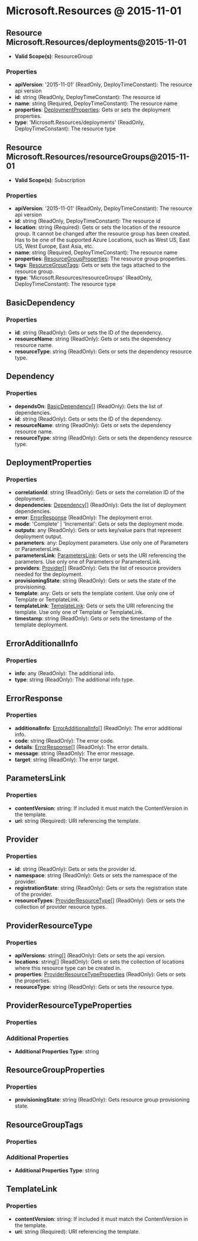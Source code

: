 # Microsoft.Resources @ 2015-11-01

## Resource Microsoft.Resources/deployments@2015-11-01
* **Valid Scope(s)**: ResourceGroup
### Properties
* **apiVersion**: '2015-11-01' (ReadOnly, DeployTimeConstant): The resource api version
* **id**: string (ReadOnly, DeployTimeConstant): The resource id
* **name**: string (Required, DeployTimeConstant): The resource name
* **properties**: [DeploymentProperties](#deploymentproperties): Gets or sets the deployment properties.
* **type**: 'Microsoft.Resources/deployments' (ReadOnly, DeployTimeConstant): The resource type

## Resource Microsoft.Resources/resourceGroups@2015-11-01
* **Valid Scope(s)**: Subscription
### Properties
* **apiVersion**: '2015-11-01' (ReadOnly, DeployTimeConstant): The resource api version
* **id**: string (ReadOnly, DeployTimeConstant): The resource id
* **location**: string (Required): Gets or sets the location of the resource group. It cannot be changed after the resource group has been created. Has to be one of the supported Azure Locations, such as West US, East US, West Europe, East Asia, etc.
* **name**: string (Required, DeployTimeConstant): The resource name
* **properties**: [ResourceGroupProperties](#resourcegroupproperties): The resource group properties.
* **tags**: [ResourceGroupTags](#resourcegrouptags): Gets or sets the tags attached to the resource group.
* **type**: 'Microsoft.Resources/resourceGroups' (ReadOnly, DeployTimeConstant): The resource type

## BasicDependency
### Properties
* **id**: string (ReadOnly): Gets or sets the ID of the dependency.
* **resourceName**: string (ReadOnly): Gets or sets the dependency resource name.
* **resourceType**: string (ReadOnly): Gets or sets the dependency resource type.

## Dependency
### Properties
* **dependsOn**: [BasicDependency](#basicdependency)[] (ReadOnly): Gets the list of dependencies.
* **id**: string (ReadOnly): Gets or sets the ID of the dependency.
* **resourceName**: string (ReadOnly): Gets or sets the dependency resource name.
* **resourceType**: string (ReadOnly): Gets or sets the dependency resource type.

## DeploymentProperties
### Properties
* **correlationId**: string (ReadOnly): Gets or sets the correlation ID of the deployment.
* **dependencies**: [Dependency](#dependency)[] (ReadOnly): Gets the list of deployment dependencies.
* **error**: [ErrorResponse](#errorresponse) (ReadOnly): The deployment error.
* **mode**: 'Complete' | 'Incremental': Gets or sets the deployment mode.
* **outputs**: any (ReadOnly): Gets or sets key/value pairs that represent deployment output.
* **parameters**: any: Deployment parameters. Use only one of Parameters or ParametersLink.
* **parametersLink**: [ParametersLink](#parameterslink): Gets or sets the URI referencing the parameters. Use only one of Parameters or ParametersLink.
* **providers**: [Provider](#provider)[] (ReadOnly): Gets the list of resource providers needed for the deployment.
* **provisioningState**: string (ReadOnly): Gets or sets the state of the provisioning.
* **template**: any: Gets or sets the template content. Use only one of Template or TemplateLink.
* **templateLink**: [TemplateLink](#templatelink): Gets or sets the URI referencing the template. Use only one of Template or TemplateLink.
* **timestamp**: string (ReadOnly): Gets or sets the timestamp of the template deployment.

## ErrorAdditionalInfo
### Properties
* **info**: any (ReadOnly): The additional info.
* **type**: string (ReadOnly): The additional info type.

## ErrorResponse
### Properties
* **additionalInfo**: [ErrorAdditionalInfo](#erroradditionalinfo)[] (ReadOnly): The error additional info.
* **code**: string (ReadOnly): The error code.
* **details**: [ErrorResponse](#errorresponse)[] (ReadOnly): The error details.
* **message**: string (ReadOnly): The error message.
* **target**: string (ReadOnly): The error target.

## ParametersLink
### Properties
* **contentVersion**: string: If included it must match the ContentVersion in the template.
* **uri**: string (Required): URI referencing the template.

## Provider
### Properties
* **id**: string (ReadOnly): Gets or sets the provider id.
* **namespace**: string (ReadOnly): Gets or sets the namespace of the provider.
* **registrationState**: string (ReadOnly): Gets or sets the registration state of the provider.
* **resourceTypes**: [ProviderResourceType](#providerresourcetype)[] (ReadOnly): Gets or sets the collection of provider resource types.

## ProviderResourceType
### Properties
* **apiVersions**: string[] (ReadOnly): Gets or sets the api version.
* **locations**: string[] (ReadOnly): Gets or sets the collection of locations where this resource type can be created in.
* **properties**: [ProviderResourceTypeProperties](#providerresourcetypeproperties) (ReadOnly): Gets or sets the properties.
* **resourceType**: string (ReadOnly): Gets or sets the resource type.

## ProviderResourceTypeProperties
### Properties
### Additional Properties
* **Additional Properties Type**: string

## ResourceGroupProperties
### Properties
* **provisioningState**: string (ReadOnly): Gets resource group provisioning state.

## ResourceGroupTags
### Properties
### Additional Properties
* **Additional Properties Type**: string

## TemplateLink
### Properties
* **contentVersion**: string: If included it must match the ContentVersion in the template.
* **uri**: string (Required): URI referencing the template.

